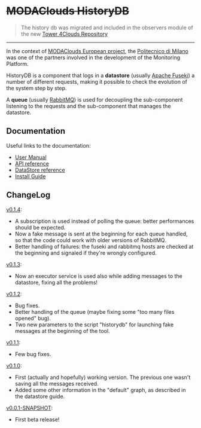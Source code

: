 # ~~MODAClouds HistoryDB~~

> The history db was migrated and included in the observers module of the new [Tower 4Clouds Repository](https://github.com/deib-polimi/tower4clouds)
------

In the context of [MODAClouds European project](http://www.modaclouds.eu), the [Politecnico di Milano](http://www.polimi.it) was one of the partners involved in the development of the Monitoring Platform.

HistoryDB is a component that logs in a **datastore** (usually [Apache Fuseki](http://jena.apache.org/documentation/serving_data/index.html)) a number of different requests, making it possible to check the evolution of the system step by step.

A **queue** (usually [RabbitMQ](http://www.rabbitmq.com)) is used for decoupling the sub-component listening to the requests and the sub-component that manages the datastore. 

## Documentation
Useful links to the documentation:
* [User Manual](https://github.com/deib-polimi/modaclouds-history-db/blob/master/doc/user-manual.md)
* [API reference](https://github.com/deib-polimi/modaclouds-history-db/blob/master/doc/api.md)
* [DataStore reference](https://github.com/deib-polimi/modaclouds-history-db/blob/master/doc/datastore.md)
* [Install Guide](https://github.com/deib-polimi/modaclouds-history-db/blob/master/doc/install.md)

## ChangeLog
[v0.1.4](https://github.com/deib-polimi/modaclouds-history-db/blob/master/bin/historydb-0.1.4.zip):

* A subscription is used instead of polling the queue: better performances should be expected.
* Now a fake message is sent at the beginning for each queue handled, so that the code could work with older versions of RabbitMQ.
* Better handling of failures: the fuseki and rabbitmq hosts are checked at the beginning and signaled if they're wrongly configured.

[v0.1.3](https://github.com/deib-polimi/modaclouds-history-db/blob/master/bin/historydb-0.1.3.zip):

* Now an executor service is used also while adding messages to the datastore, fixing all the problems!

[v0.1.2](https://github.com/deib-polimi/modaclouds-history-db/blob/master/bin/historydb-0.1.2.zip):

* Bug fixes.
* Better handling of the queue (maybe fixing some "too many files opened" bug).
* Two new parameters to the script "historydb" for launching fake messages at the beginning of the tool.

[v0.1.1](https://github.com/deib-polimi/modaclouds-history-db/blob/master/bin/historydb-0.1.1.zip):

* Few bug fixes.

[v0.1.0](https://github.com/deib-polimi/modaclouds-history-db/blob/master/bin/historydb-0.1.0.zip):

* First (actually and hopefully) working version. The previous one wasn't saving all the messages received.
* Added some other information in the "default" graph, as described in the datastore guide.

[v0.0.1-SNAPSHOT](https://github.com/deib-polimi/modaclouds-history-db/blob/master/bin/historydb-0.0.1-SNAPSHOT.zip):

* First beta release!
